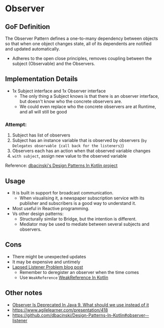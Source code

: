 # Observer

## GoF Definition

The Observer Pattern defines a one-to-many dependency between objects so that when one object changes state, all of its dependents are notified and updated automatically.
- Adheres to the open close principles, removes coupling between the subject (Observable) and the Observers.

## Implementation Details

- 1x Subject interface and 1x Observer interface
    - The only thing a Subject knows is that there is an observer interface, but doesn't know who the concrete observers are.
    - We could even replace who the concrete observers are at Runtime, and all will still be good

### Attempt:
1. Subject has list of observers
2. Subject has an instance variable that is observed by observers (`by Delegates observable {call back for the listeners}`)
3. Observers each has an action when that observed variable changes
4. `with subject`, assign new value to the observed variable

Reference: [dbacinski's Design Patterns In Kotlin project](https://github.com/dbacinski/Design-Patterns-In-Kotlin/blob/master/patterns/src/test/kotlin/Listener.kt)

## Usage

- It is built in support for broadcast communication.
  - When visualising it, a newspaper subscription service with its publisher and subscribers is a good way to understand it.
- Most useful in Reactive programming.
- Vs other design patterns:
  - Structurally similar to Bridge, but the intention is different.
  - Mediator may be used to mediate between several subjects and observers. 

## Cons

- There might be unexpected updates
- It may be expensive and untimely
- [Lapsed Listener Problem blog post](https://ilkinulas.github.io/development/general/2016/04/17/observer-pattern.html)
  - Remember to deregister an observer when the time comes
  - Use `WeakReference` [WeakReference In Kotlin](https://kotlinlang.org/api/latest/jvm/stdlib/kotlin.native.ref/-weak-reference/)

## Other notes
- [Observer Is Deprecated In Java 9. What should we use instead of it](https://stackoverflow.com/questions/46380073/observer-is-deprecated-in-java-9-what-should-we-use-instead-of-it)
- https://www.agilelearner.com/presentation/418
- https://github.com/dbacinski/Design-Patterns-In-Kotlin#observer--listener
